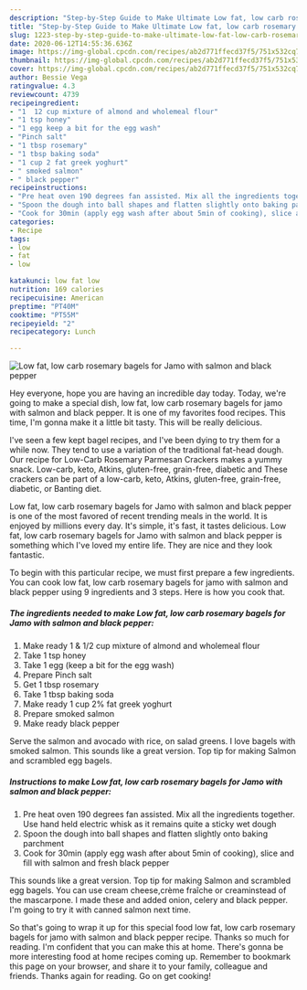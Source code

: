```yaml
---
description: "Step-by-Step Guide to Make Ultimate Low fat, low carb rosemary bagels for Jamo with salmon and black pepper"
title: "Step-by-Step Guide to Make Ultimate Low fat, low carb rosemary bagels for Jamo with salmon and black pepper"
slug: 1223-step-by-step-guide-to-make-ultimate-low-fat-low-carb-rosemary-bagels-for-jamo-with-salmon-and-black-pepper
date: 2020-06-12T14:55:36.636Z
image: https://img-global.cpcdn.com/recipes/ab2d771ffecd37f5/751x532cq70/low-fat-low-carb-rosemary-bagels-for-jamo-with-salmon-and-black-pepper-recipe-main-photo.jpg
thumbnail: https://img-global.cpcdn.com/recipes/ab2d771ffecd37f5/751x532cq70/low-fat-low-carb-rosemary-bagels-for-jamo-with-salmon-and-black-pepper-recipe-main-photo.jpg
cover: https://img-global.cpcdn.com/recipes/ab2d771ffecd37f5/751x532cq70/low-fat-low-carb-rosemary-bagels-for-jamo-with-salmon-and-black-pepper-recipe-main-photo.jpg
author: Bessie Vega
ratingvalue: 4.3
reviewcount: 4739
recipeingredient:
- "1  12 cup mixture of almond and wholemeal flour"
- "1 tsp honey"
- "1 egg keep a bit for the egg wash"
- "Pinch salt"
- "1 tbsp rosemary"
- "1 tbsp baking soda"
- "1 cup 2 fat greek yoghurt"
- " smoked salmon"
- " black pepper"
recipeinstructions:
- "Pre heat oven 190 degrees fan assisted. Mix all the ingredients together. Use hand held electric whisk as it remains quite a sticky wet dough"
- "Spoon the dough into ball shapes and flatten slightly onto baking parchment"
- "Cook for 30min (apply egg wash after about 5min of cooking), slice and fill with salmon and fresh black pepper"
categories:
- Recipe
tags:
- low
- fat
- low

katakunci: low fat low 
nutrition: 169 calories
recipecuisine: American
preptime: "PT40M"
cooktime: "PT55M"
recipeyield: "2"
recipecategory: Lunch

---
```



![Low fat, low carb rosemary bagels for Jamo with salmon and black pepper](https://img-global.cpcdn.com/recipes/ab2d771ffecd37f5/751x532cq70/low-fat-low-carb-rosemary-bagels-for-jamo-with-salmon-and-black-pepper-recipe-main-photo.jpg)

Hey everyone, hope you are having an incredible day today. Today, we're going to make a special dish, low fat, low carb rosemary bagels for jamo with salmon and black pepper. It is one of my favorites food recipes. This time, I'm gonna make it a little bit tasty. This will be really delicious.

I&#39;ve seen a few kept bagel recipes, and I&#39;ve been dying to try them for a while now. They tend to use a variation of the traditional fat-head dough. Our recipe for Low-Carb Rosemary Parmesan Crackers makes a yummy snack. Low-carb, keto, Atkins, gluten-free, grain-free, diabetic and These crackers can be part of a low-carb, keto, Atkins, gluten-free, grain-free, diabetic, or Banting diet.

Low fat, low carb rosemary bagels for Jamo with salmon and black pepper is one of the most favored of recent trending meals in the world. It is enjoyed by millions every day. It's simple, it's fast, it tastes delicious. Low fat, low carb rosemary bagels for Jamo with salmon and black pepper is something which I've loved my entire life. They are nice and they look fantastic.


To begin with this particular recipe, we must first prepare a few ingredients. You can cook low fat, low carb rosemary bagels for jamo with salmon and black pepper using 9 ingredients and 3 steps. Here is how you cook that.

<!--inarticleads1-->

##### The ingredients needed to make Low fat, low carb rosemary bagels for Jamo with salmon and black pepper:

1. Make ready 1 &amp; 1/2 cup mixture of almond and wholemeal flour
1. Take 1 tsp honey
1. Take 1 egg (keep a bit for the egg wash)
1. Prepare Pinch salt
1. Get 1 tbsp rosemary
1. Take 1 tbsp baking soda
1. Make ready 1 cup 2% fat greek yoghurt
1. Prepare  smoked salmon
1. Make ready  black pepper


Serve the salmon and avocado with rice, on salad greens. I love bagels with smoked salmon. This sounds like a great version. Top tip for making Salmon and scrambled egg bagels. 

<!--inarticleads2-->

##### Instructions to make Low fat, low carb rosemary bagels for Jamo with salmon and black pepper:

1. Pre heat oven 190 degrees fan assisted. Mix all the ingredients together. Use hand held electric whisk as it remains quite a sticky wet dough
1. Spoon the dough into ball shapes and flatten slightly onto baking parchment
1. Cook for 30min (apply egg wash after about 5min of cooking), slice and fill with salmon and fresh black pepper


This sounds like a great version. Top tip for making Salmon and scrambled egg bagels. You can use cream cheese,crème fraîche or creaminstead of the mascarpone. I made these and added onion, celery and black pepper. I&#39;m going to try it with canned salmon next time. 

So that's going to wrap it up for this special food low fat, low carb rosemary bagels for jamo with salmon and black pepper recipe. Thanks so much for reading. I'm confident that you can make this at home. There's gonna be more interesting food at home recipes coming up. Remember to bookmark this page on your browser, and share it to your family, colleague and friends. Thanks again for reading. Go on get cooking!
